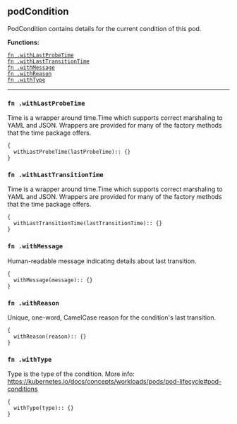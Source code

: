 
## podCondition
PodCondition contains details for the current condition of this pod.

**Functions:**

[`fn .withLastProbeTime`](#fn-withlastprobetime)  
[`fn .withLastTransitionTime`](#fn-withlasttransitiontime)  
[`fn .withMessage`](#fn-withmessage)  
[`fn .withReason`](#fn-withreason)  
[`fn .withType`](#fn-withtype)  

---


### `fn .withLastProbeTime`
Time is a wrapper around time.Time which supports correct marshaling to YAML and JSON.  Wrappers are provided for many of the factory methods that the time package offers.
```jsonnet
{
  withLastProbeTime(lastProbeTime):: {}
}
```

### `fn .withLastTransitionTime`
Time is a wrapper around time.Time which supports correct marshaling to YAML and JSON.  Wrappers are provided for many of the factory methods that the time package offers.
```jsonnet
{
  withLastTransitionTime(lastTransitionTime):: {}
}
```

### `fn .withMessage`
Human-readable message indicating details about last transition.
```jsonnet
{
  withMessage(message):: {}
}
```

### `fn .withReason`
Unique, one-word, CamelCase reason for the condition's last transition.
```jsonnet
{
  withReason(reason):: {}
}
```

### `fn .withType`
Type is the type of the condition. More info: https://kubernetes.io/docs/concepts/workloads/pods/pod-lifecycle#pod-conditions
```jsonnet
{
  withType(type):: {}
}
```

